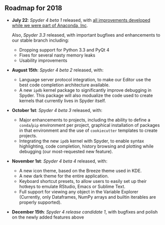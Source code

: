## Roadmap for 2018

* **July 22**: *Spyder 4 beta 1* released, with [all improvements developed while we were part of Anaconda, Inc](https://github.com/spyder-ide/spyder/wiki/Beta-version-changelog#version-40dev).
    
  Also, *Spyder 3.3* released, with important bugfixes and enhancements to our stable branch including: 

  - Dropping support for Python 3.3 and PyQt 4
  - Fixes for several nasty memory leaks
  - Usability improvements

* **August 15th**: *Spyder 4 beta 2* released, with:
    - Language server protocol integration, to make our Editor use the best code completion architecture available.
    - A new ``ipdb`` kernel package to significantly improve debugging in Spyder. This package will also modualize the code used to create kernels that currently lives in Spyder itself.

* **October 1st**: *Spyder 4 beta 3* released, with:
    - Major enhancements to projects, including the ability to define a ``conda``/``pip`` environment per project, graphical installation of packages in that environment and the use of ``cookiecutter`` templates to create projects.
    - Integrating the new ``ipdb`` kernel with Spyder, to enable syntax highlighting, code completion, history browsing and plotting while debugging (our most-requested new feature).

* **November 1st**: *Spyder 4 beta 4* released, with:
    - A new icon theme, based on the Breeze theme used in KDE.
    - A new dark theme for the entire application.
    - Keyboard shortcut presets, to allow users to easily set up their hotkeys to emulate RStudio, Emacs or Sublime Text.
    - Full support for viewing any object in the Variable Explorer (Currently, only Dataframes, NumPy arrays and builtin iterables are properly supported).

* **December 15th**: *Spyder 4 release candidate 1*, with bugfixes and polish on the newly added features above